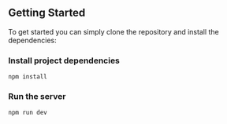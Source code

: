 ## Getting Started
To get started you can simply clone the repository and install the dependencies:

### Install project dependencies
```
npm install
```

### Run the server
```
npm run dev
```